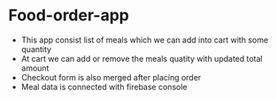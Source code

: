 # Food-order-app
* This app consist list of meals which we can add into cart with some quantity
* At cart we can add or remove the meals quatity with updated total amount
* Checkout form is also merged after placing order
* Meal data is connected with firebase console
